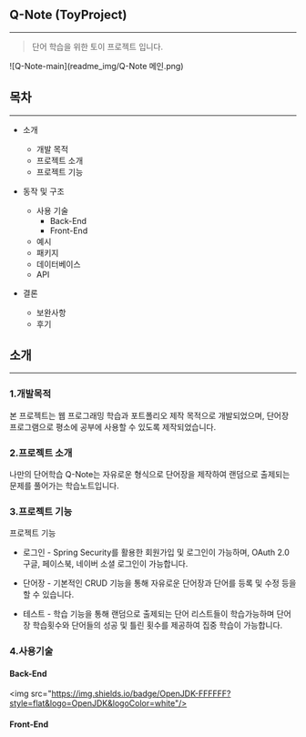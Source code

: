## Q-Note (ToyProject)
***
>단어 학습을 위한 토이 프로젝트 입니다.
> 
![Q-Note-main](readme_img/Q-Note 메인.png)
## 목차
***
* 소개
  *  개발 목적
  *  프로젝트 소개
  *  프로젝트 기능



* 동작 및 구조 
  * 사용 기술
    * Back-End
    * Front-End
  * 예시
  * 패키지
  * 데이터베이스
  * API


* 결론
  * 보완사항
  * 후기

## 소개
***
### 1.개발목적

 본 프로젝트는 웹 프로그래밍 학습과 포트폴리오 제작 목적으로 개발되었으며, 단어장 프로그램으로 평소에 공부에 사용할 수 있도록 제작되었습니다.

### 2.프로젝트 소개

 나만의 단어학습 Q-Note는 자유로운 형식으로 단어장을 제작하여 랜덤으로 출제되는 문제를 풀어가는 학습노트입니다.

### 3.프로젝트 기능

 프로젝트 기능

* 로그인 - Spring Security를 활용한 회원가입 및 로그인이 가능하며, OAuth 2.0 구글, 페이스북, 네이버 소셜 로그인이 가능합니다.


* 단어장 - 기본적인 CRUD 기능을 통해 자유로운 단어장과 단어를 등록 및 수정 등을 할 수 있습니다.


* 테스트 - 학습 기능을 통해 랜덤으로 출제되는 단어 리스트들이 학습가능하며 단어장 학습횟수와 단어들의 성공 및 틀린 횟수를 제공하여 집중 학습이 가능합니다.

### 4.사용기술

#### Back-End
<img src="https://img.shields.io/badge/OpenJDK-FFFFFF?style=flat&logo=OpenJDK&logoColor=white"/>


#### Front-End


  